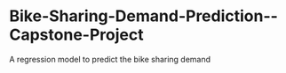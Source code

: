 # Bike-Sharing-Demand-Prediction--Capstone-Project
A regression model to predict the bike sharing demand
